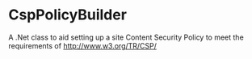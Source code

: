 CspPolicyBuilder
================

A .Net class to aid setting up a site Content Security Policy to meet the requirements of http://www.w3.org/TR/CSP/
